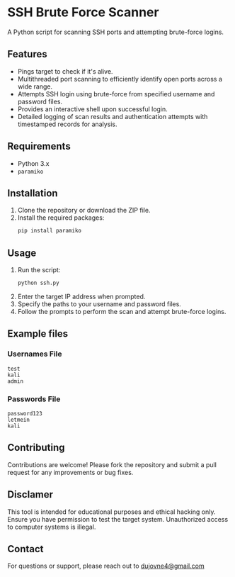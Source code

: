 # SSH Brute Force Scanner

A Python script for scanning SSH ports and attempting brute-force logins.

## Features

- Pings target to check if it's alive.
- Multithreaded port scanning to efficiently identify open ports across a wide range.
- Attempts SSH login using brute-force from specified username and password files.
- Provides an interactive shell upon successful login.
- Detailed logging of scan results and authentication attempts with timestamped records for analysis.

## Requirements

- Python 3.x
- `paramiko`


## Installation

1. Clone the repository or download the ZIP file.
2. Install the required packages:
   ```bash
   pip install paramiko 
   
## Usage

1. Run the script:
   ```bash
   python ssh.py
2. Enter the target IP address when prompted.
3. Specify the paths to your username and password files.
4. Follow the prompts to perform the scan and attempt brute-force logins.

## Example files
### Usernames File
    test
    kali
    admin
### Passwords File
    password123
    letmein
    kali
    
## Contributing

Contributions are welcome! Please fork the repository and submit a pull request for any improvements or bug fixes.

## Disclamer

This tool is intended for educational purposes and ethical hacking only. Ensure you have permission to test the target system. Unauthorized access to computer systems is illegal.

## Contact

For questions or support, please reach out to dujovne4@gmail.com
